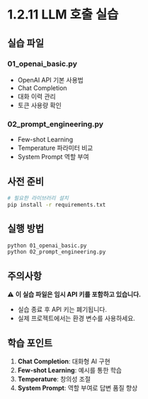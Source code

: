 # 1.2.11 LLM 호출 실습

## 실습 파일

### 01_openai_basic.py
- OpenAI API 기본 사용법
- Chat Completion
- 대화 이력 관리
- 토큰 사용량 확인

### 02_prompt_engineering.py
- Few-shot Learning
- Temperature 파라미터 비교
- System Prompt 역할 부여

## 사전 준비

```bash
# 필요한 라이브러리 설치
pip install -r requirements.txt
```

## 실행 방법

```bash
python 01_openai_basic.py
python 02_prompt_engineering.py
```

## 주의사항

⚠️ **이 실습 파일은 임시 API 키를 포함하고 있습니다.**
- 실습 종료 후 API 키는 폐기됩니다.
- 실제 프로젝트에서는 환경 변수를 사용하세요.

## 학습 포인트

1. **Chat Completion**: 대화형 AI 구현
2. **Few-shot Learning**: 예시를 통한 학습
3. **Temperature**: 창의성 조절
4. **System Prompt**: 역할 부여로 답변 품질 향상
